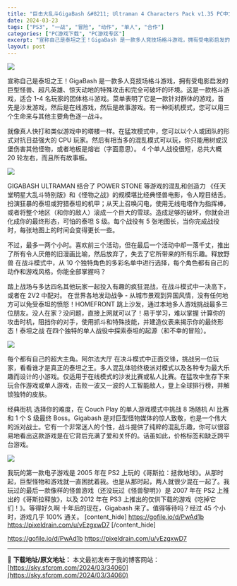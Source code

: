 ```yaml
---
title: "巨击大乱斗GigaBash &#8211; Ultraman 4 Characters Pack v1.35 PC中文 9.7G"
date: 2024-03-23
tags: ["PS3", "一战", "冒险", "动作", "单人", "合作"]
categories: ["PC游戏下载", "PC游戏专区"]
excerpt: "宣称自己是泰坦之王！GigaBash 是一款多人竞技场格斗游戏，拥有受电影启发的巨型怪兽、超凡英雄、惊天动地的特殊攻击和完全可破坏的环境。这是一款格斗游戏，适合 1-4 名玩家的团体格斗游戏。菜单表明了它是一款针对群体的游戏，首先是沙发游戏，然后是在线游戏，然后是故事游戏。有一种街机模式，您可以用三&hellip;"
layout: post
---
```


<img class="aligncenter" src="https://sky.sfcrom.com/wp-content/uploads/2024/03/20240329095458-d585b.jpeg" />

宣称自己是泰坦之王！GigaBash 是一款多人竞技场格斗游戏，拥有受电影启发的巨型怪兽、超凡英雄、惊天动地的特殊攻击和完全可破坏的环境。这是一款格斗游戏，适合 1-4 名玩家的团体格斗游戏。菜单表明了它是一款针对群体的游戏，首先是沙发游戏，然后是在线游戏，然后是故事游戏。有一种街机模式，您可以用三个生命来与其他主要角色逐一战斗。

就像真人快打和类似游戏中的塔楼一样。在猛攻模式中，您可以以个人或团队的形式对抗日益强大的 CPU 玩家。然后有相当多的混乱模式可以玩，你只能用树或汉堡伤害其他怪物，或者地板是熔岩（字面意思）。 4 个单人战役很短，总共大概 20 轮左右，而且所有故事板。

<img src="https://sky.sfcrom.com/wp-content/uploads/2024/03/20240329095501-4d9e0.jpeg" />

GIGABASH ULTRAMAN 结合了 POWER STONE 等游戏的混乱和创造力
《任天堂明星大乱斗特别版》和《怪物之战》的规模堪比经典怪兽电影，令人瞠目结舌。扮演狂暴的泰坦或狩猎泰坦的机甲；从天上召唤闪电，使用无线电塔作为指挥棒，或者将整个地区（和你的敌人）滚成一个巨大的雪球。造成足够的破坏，你就会进化成你的最终形态，可怕的泰坦 S 级。每个战役有 5 张地图长，当你完成战役时，每张地图上的时间会变得更长一些。

不过，最多一两个小时。喜欢前三个活动，但在最后一个活动中却一落千丈，推出了所有令人厌倦的旧漫画比喻，然后放弃了，失去了它所带来的所有乐趣。释放野兽 在战斗模式中，从 10 个独特角色的多彩名单中进行选择，每个角色都有自己的动作和游戏风格。你能全部掌握吗？

踏上战场与多达四名其他玩家一起投入有趣的疯狂混战，在战斗模式中一决高下，或者在 2V2 中配对。
在世界各地发动战争 - 从城市景观到异国风情，没有任何地方可以免受泰坦的愤怒！HOMEFRONT 跳上沙发，通过本地多人游戏挑战最多三位朋友。没人在家？没问题，直接上网就可以了！易于学习，难以掌握 计算你的攻击时机，阻挡你的对手，使用抓斗和特殊技能，并建造仪表来揭示你的最终形态！泰坦之战 在四个独特的单人战役中探索泰坦的起源（和不幸的冒险）。

<img src="https://sky.sfcrom.com/wp-content/uploads/2024/03/20240329095505-6e764.jpeg" />

每个都有自己的超大主角。阿尔法大厅 在决斗模式中正面交锋，挑战另一位玩家，看看谁才是真正的泰坦之王。多人混乱体验终极派对模式以及各种专为最大乐趣而设计的小游戏。仅适用于在线模式的沙发比赛或私人比赛。在猛攻中生存下来 玩合作游戏或单人游戏，击败一波又一波的人工智能敌人，登上全球排行榜，并解锁独特的皮肤。

经典街机
选择你的难度，在 Couch Play 的单人游戏模式中挑战 8 场随机 AI 比赛和 1 个 S 级最终 Boss。Gigabash 是对巨型怪物媒体的惊人致敬，也是一个伟大的派对战士。它有一个非常迷人的个性，战斗提供了纯粹的混乱乐趣，你可以很容易地看出这款游戏是在它背后充满了爱和关怀的。话虽如此，价格标签和缺乏跨平台游戏。

<img src="https://sky.sfcrom.com/wp-content/uploads/2024/03/20240329095508-358bb.jpeg" />

我玩的第一款电子游戏是 2005 年在 PS2 上玩的《哥斯拉：拯救地球》。从那时起，巨型怪物和游戏就一直困扰着我。也是从那时起，两人就很少混在一起了。我玩过的最后一款像样的怪兽游戏（还没玩过《怪兽黎明》）是 2007 年在 PS2 上推出的《哥斯拉释放》，以及 2012 年在 PS3 上推出的仅供下载的游戏《吃掉它们！》。等得好久啊 十年后的现在，Gigabash 来了。值得等待吗？经过 45 个小时，游戏几乎 100% 通关。
[content_hide]
https://gofile.io/d/PwAd1b
https://pixeldrain.com/u/vEzgxwD7
[/content_hide]

<!--wechatfans start-->
https://gofile.io/d/PwAd1b
https://pixeldrain.com/u/vEzgxwD7
<!--wechatfans end-->

---
📖 **下载地址/原文地址：** 本文最初发布于我的博客网站：[https://sky.sfcrom.com/2024/03/34060](https://sky.sfcrom.com/2024/03/34060)
